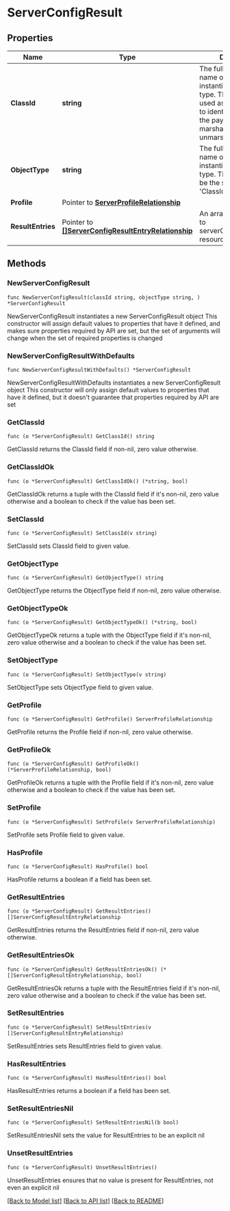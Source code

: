 # ServerConfigResult

## Properties

Name | Type | Description | Notes
------------ | ------------- | ------------- | -------------
**ClassId** | **string** | The fully-qualified name of the instantiated, concrete type. This property is used as a discriminator to identify the type of the payload when marshaling and unmarshaling data. | [default to "server.ConfigResult"]
**ObjectType** | **string** | The fully-qualified name of the instantiated, concrete type. The value should be the same as the &#39;ClassId&#39; property. | [default to "server.ConfigResult"]
**Profile** | Pointer to [**ServerProfileRelationship**](server.Profile.Relationship.md) |  | [optional] 
**ResultEntries** | Pointer to [**[]ServerConfigResultEntryRelationship**](ServerConfigResultEntryRelationship.md) | An array of relationships to serverConfigResultEntry resources. | [optional] 

## Methods

### NewServerConfigResult

`func NewServerConfigResult(classId string, objectType string, ) *ServerConfigResult`

NewServerConfigResult instantiates a new ServerConfigResult object
This constructor will assign default values to properties that have it defined,
and makes sure properties required by API are set, but the set of arguments
will change when the set of required properties is changed

### NewServerConfigResultWithDefaults

`func NewServerConfigResultWithDefaults() *ServerConfigResult`

NewServerConfigResultWithDefaults instantiates a new ServerConfigResult object
This constructor will only assign default values to properties that have it defined,
but it doesn't guarantee that properties required by API are set

### GetClassId

`func (o *ServerConfigResult) GetClassId() string`

GetClassId returns the ClassId field if non-nil, zero value otherwise.

### GetClassIdOk

`func (o *ServerConfigResult) GetClassIdOk() (*string, bool)`

GetClassIdOk returns a tuple with the ClassId field if it's non-nil, zero value otherwise
and a boolean to check if the value has been set.

### SetClassId

`func (o *ServerConfigResult) SetClassId(v string)`

SetClassId sets ClassId field to given value.


### GetObjectType

`func (o *ServerConfigResult) GetObjectType() string`

GetObjectType returns the ObjectType field if non-nil, zero value otherwise.

### GetObjectTypeOk

`func (o *ServerConfigResult) GetObjectTypeOk() (*string, bool)`

GetObjectTypeOk returns a tuple with the ObjectType field if it's non-nil, zero value otherwise
and a boolean to check if the value has been set.

### SetObjectType

`func (o *ServerConfigResult) SetObjectType(v string)`

SetObjectType sets ObjectType field to given value.


### GetProfile

`func (o *ServerConfigResult) GetProfile() ServerProfileRelationship`

GetProfile returns the Profile field if non-nil, zero value otherwise.

### GetProfileOk

`func (o *ServerConfigResult) GetProfileOk() (*ServerProfileRelationship, bool)`

GetProfileOk returns a tuple with the Profile field if it's non-nil, zero value otherwise
and a boolean to check if the value has been set.

### SetProfile

`func (o *ServerConfigResult) SetProfile(v ServerProfileRelationship)`

SetProfile sets Profile field to given value.

### HasProfile

`func (o *ServerConfigResult) HasProfile() bool`

HasProfile returns a boolean if a field has been set.

### GetResultEntries

`func (o *ServerConfigResult) GetResultEntries() []ServerConfigResultEntryRelationship`

GetResultEntries returns the ResultEntries field if non-nil, zero value otherwise.

### GetResultEntriesOk

`func (o *ServerConfigResult) GetResultEntriesOk() (*[]ServerConfigResultEntryRelationship, bool)`

GetResultEntriesOk returns a tuple with the ResultEntries field if it's non-nil, zero value otherwise
and a boolean to check if the value has been set.

### SetResultEntries

`func (o *ServerConfigResult) SetResultEntries(v []ServerConfigResultEntryRelationship)`

SetResultEntries sets ResultEntries field to given value.

### HasResultEntries

`func (o *ServerConfigResult) HasResultEntries() bool`

HasResultEntries returns a boolean if a field has been set.

### SetResultEntriesNil

`func (o *ServerConfigResult) SetResultEntriesNil(b bool)`

 SetResultEntriesNil sets the value for ResultEntries to be an explicit nil

### UnsetResultEntries
`func (o *ServerConfigResult) UnsetResultEntries()`

UnsetResultEntries ensures that no value is present for ResultEntries, not even an explicit nil

[[Back to Model list]](../README.md#documentation-for-models) [[Back to API list]](../README.md#documentation-for-api-endpoints) [[Back to README]](../README.md)


